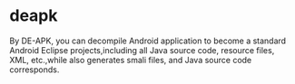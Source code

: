 deapk
=====

By DE-APK, you can decompile Android application to become a standard Android Eclipse projects,including all Java source code, resource files, XML, etc.,while also generates smali files, and Java source code corresponds.

